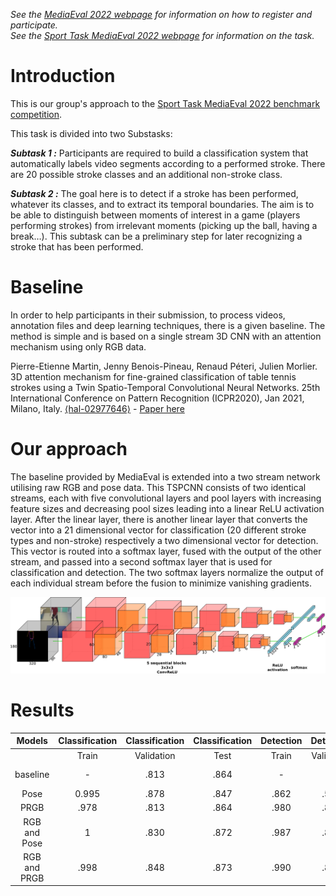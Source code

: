 <!-- # please respect the structure below-->
*See the [MediaEval 2022 webpage](https://multimediaeval.github.io/editions/2022/) for information on how to register and participate.* <br>
*See the [Sport Task MediaEval 2022 webpage](https://multimediaeval.github.io/editions/2022/tasks/sportsvideo/) for information on the task.*

# Introduction

This is our group's approach to the [Sport Task MediaEval 2022 benchmark competition](https://multimediaeval.github.io/editions/2022/tasks/sportsvideo/).

This task is divided into two Substasks:

***Subtask 1 :*** Participants are required to build a classification system that automatically labels video segments according to a performed stroke. There are 20 possible stroke classes and an additional non-stroke class.

***Subtask 2 :*** The goal here is to detect if a stroke has been performed, whatever its classes, and to extract its temporal boundaries. The aim is to be able to distinguish between moments of interest in a game (players performing strokes) from irrelevant moments (picking up the ball, having a break…). This subtask can be a preliminary step for later recognizing a stroke that has been performed.

# Baseline
In order to help participants in their submission, to process videos, annotation files and deep learning techniques, there is a given baseline. The method is simple and is based on a single stream 3D CNN with an attention mechanism using only RGB data.

Pierre-Etienne Martin, Jenny Benois-Pineau, Renaud Péteri, Julien Morlier. 3D attention mechanism for fine-grained classification of table tennis strokes using a Twin Spatio-Temporal Convolutional Neural Networks. 25th International Conference on Pattern Recognition (ICPR2020), Jan 2021, Milano, Italy. [⟨hal-02977646⟩](https://hal.archives-ouvertes.fr/hal-02977646) - [Paper here](https://hal.archives-ouvertes.fr/hal-02977646/document)

# Our approach
The baseline provided by MediaEval is extended into a two stream network utilising raw RGB and pose data.
This TSPCNN consists of two identical streams, each with five convolutional layers and pool layers with increasing feature sizes and decreasing pool sizes leading into a linear ReLU activation layer.
After the linear layer, there is another linear layer that converts the vector into a 21 dimensional vector for classification (20 different stroke types and non-stroke) respectively a two dimensional vector for detection.
This vector is routed into a softmax layer, fused with the output of the other stream, and passed into a second softmax layer that is used for classification and detection.
The two softmax layers normalize the output of each individual stream before the fusion to minimize vanishing gradients.

![Network](https://github.com/fidsinn/SportTaskME22/blob/master/net.png)

# Results

| Models | Classification | Classification | Classification | Detection | Detection | Detection | Detection |
|:---:|:---:|:---:|:---:|:---:|:---:|:---:|:---:|
|  | Train | Validation | Test | Train | Validation | IoU | mAP |
| baseline | - | .813 | .864 | - | - | .515 (.365) | .131 (.118) |
| Pose | 0.995 | .878 | .847 | .862 | .591 | .205 | .046 |
| PRGB | .978 | .813 | .864 | .980 | .834 | .165 | .036 |
| RGB and Pose | 1 | .830 | .872 | .987 | .820 | .331 | .100 |
| RGB and PRGB | .998 | .848 | .873 | .990 | .840 | .349 | .110 |